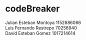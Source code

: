 # codeBreaker

Julian Esteban Montoya 1152686066<br>
Luis Fernando Restrepo 70256940<br>
David Esteban Gomez 1017214614
